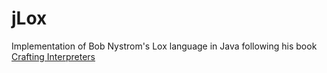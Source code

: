 
# jLox

Implementation of Bob Nystrom's Lox language in Java following his book [Crafting Interpreters](https://craftinginterpreters.com/)
